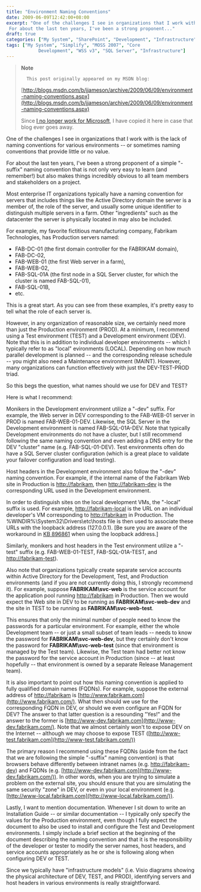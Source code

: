 ```yaml
---
title: "Environment Naming Conventions"
date: 2009-06-09T12:42:00+08:00
excerpt: "One of the challenges I see in organizations that I work with is the lack of naming conventions for various environments -- or sometimes naming conventions that provide little or no value. 
 For about the last ten years, I've been a strong proponent..."
draft: true
categories: ["My System", "SharePoint", "Development", "Infrastructure"]
tags: ["My System", "Simplify", "MOSS 2007", "Core 
			Development", "WSS v3", "SQL Server", "Infrastructure"]
---
```


> **Note**
> 
> 
> 		This post originally appeared on my MSDN blog:  
>   
> 
> 
> [http://blogs.msdn.com/b/jjameson/archive/2009/06/09/environment-naming-conventions.aspx](http://blogs.msdn.com/b/jjameson/archive/2009/06/09/environment-naming-conventions.aspx)
> 
> 
> Since
> 		[I no longer work for Microsoft](/blog/jjameson/2011/09/02/last-day-with-microsoft), I have copied it here in case that 
> 		blog ever goes away.


One of the challenges I see in organizations that I work with is the lack of naming conventions for various environments -- or sometimes naming conventions that provide little or no value.

For about the last ten years, I've been a strong proponent of a simple "-suffix" naming convention that is not only very easy to learn (and remember!) but also makes things incredibly obvious to all team members and stakeholders on a project.

Most enterprise IT organizations typically have a naming convention for servers that includes things like the Active Directory domain the server is a member of, the role of the server, and usually some unique identifier to distinguish multiple servers in a farm. Other "ingredients" such as the datacenter the server is physically located in may also be included.

For example, my favorite fictitious manufacturing company, Fabrikam Technologies, has Production servers named:

- FAB-DC-01 (the first domain controller for the FABRIKAM domain),
- FAB-DC-02,
- FAB-WEB-01 (the first Web server in a farm),
- FAB-WEB-02,
- FAB-SQL-01A (the first node in a SQL Server cluster, for which the cluster 	is named FAB-SQL-01),
- FAB-SQL-01B,
- etc.


This is a great start. As you can see from these examples, it's pretty easy to tell what the role of each server is.

However, in any organization of reasonable size, we certainly need more than just the Production environment (PROD). At a minimum, I recommend using a Test environment (TEST) and a Development environment (DEV). Note that this is in addition to individual developer environments -- which I typically refer to as "local" evironments (LOCAL). Depending on how much parallel development is planned -- and the corresponding release schedule -- you might also need a Maintenance environment (MAINT). However, many organizations can function effectively with just the DEV-TEST-PROD triad.

So this begs the question, what names should we use for DEV and TEST?

Here is what I recommend:

Monikers in the Development environment utilize a "-dev" suffix. For example, the Web server in DEV corresponding to the FAB-WEB-01 server in PROD is named FAB-WEB-01-DEV. Likewise, the SQL Server in the Development environment is named FAB-SQL-01A-DEV. Note that typically Development environments do not have a cluster, but I still recommend following the same naming convention and even adding a DNS entry for the DEV "cluster" name (e.g. FAB-SQL-01-DEV). Test environments often do have a SQL Server cluster configuration (which is a great place to validate your failover configuration and load testing).

Host headers in the Development environment also follow the "-dev" naming convention. For example, if the internal name of the Fabrikam Web site in Production is [http://fabrikam](http://fabrikam/), then[http://fabrikam-dev](http://fabrikam-dev/) is the corresponding URL used in the Development environment.

In order to distinguish sites on the local development VMs, the "-local" suffix is used. For example, [http://fabrikam-local](http://fabrikam-local/) is the URL on an individual developer's VM corresponding to[http://fabrikam](http://fabrikam/) in Production. The %WINDIR%\System32\Drivers\etc\hosts file is then used to associate these URLs with the loopback address (127.0.0.1). [Be sure you are aware of the workaround in[KB 896861](http://support.microsoft.com/kb/896861) when using the loopback address.]

Similarly, monikers and host headers in the Test environment utilize a "-test" suffix (e.g. FAB-WEB-01-TEST, FAB-SQL-01A-TEST, and[http://fabrikam-test](http://fabrikam-test/)).

Also note that organizations typically create separate service accounts within Active Directory for the Development, Test, and Production environments (and if you are not currently doing this, I strongly recommend it). For example, suppose **FABRIKAM\svc-web** is the service account for the application pool running [http://fabrikam](http://fabrikam/) in Production. Then we would expect the Web site in DEV to be running as **FABRIKAM\svc-web-dev** and the site in TEST to be running as **FABRIKAM\svc-web-test**.

This ensures that only the minimal number of people need to know the passwords for a particular environment. For example, either the whole Development team -- or just a small subset of team leads -- needs to know the password for**FABRIKAM\svc-web-dev**, but they certainly don't know the password for **FABRIKAM\svc-web-test** (since that environment is managed by the Test team). Likewise, the Test team had better not know the password for the service account in Production (since -- at least hopefully -- that environment is owned by a separate Release Management team).

It is also important to point out how this naming convention is applied to fully qualified domain names (FQDNs). For example, suppose the external address of [http://fabrikam](http://fabrikam/) is[http://www.fabrikam.com](http://www.fabrikam.com/). What then should we use for the corresponding FQDN in DEV, or should we even configure an FQDN for DEV? The answer to that latter question is a resounding "Yes!" and the answer to the former is [http://www-dev.fabrikam.com](http://www-dev.fabrikam.com/). Note that we almost certainly won't to expose DEV on the Internet -- although we may choose to expose TEST ([http://www-test.fabrikam.com](http://www-test.fabrikam.com/))

The primary reason I recommend using these FQDNs (aside from the fact that we are following the simple "-suffix" naming convention) is that browsers behave differently between intranet names (e.g. [http://fabrikam-dev](http://fabrikam-dev/)) and FQDNs (e.g. [http://www-dev.fabrikam.com](http://www-dev.fabrikam.com/)). In other words, when you are trying to simulate a problem on the external site, you should ensure that you are simulating the same security "zone" in DEV, or even in your local environment (e.g.[http://www-local.fabrikam.com](http://www-local.fabrikam.com/)).

Lastly, I want to mention documentation. Whenever I sit down to write an Installation Guide -- or similar documentation -- I typically only specify the values for the Production environment, even though I fully expect the document to also be used to install and configure the Test and Development environments. I simply include a brief section at the beginning of the document describing the naming convention and that it is the responsibility of the developer or tester to modify the server names, host headers, and service accounts appropriately as he or she is following along when configuring DEV or TEST.

Since we typically have "infrastructure models" (i.e. Visio diagrams showing the physical architecture of DEV, TEST, and PROD), identifying servers and host headers in various environments is really straightforward.


